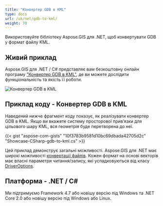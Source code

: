 ```yaml
---
title: "Конвертер GDB в KML"
type: docs
url: /uk/net/gdb-to-kml/
weight: 70
---
```


Використовуйте бібліотеку Aspose.GIS для .NET, щоб конвертувати GDB у формат файлу KML.

## **Живий приклад**

Aspose.GIS для .NET / C# представляє вам безкоштовну онлайн програму ["Конвертер GDB в KML"](https://products.aspose.app/gis/conversion/gdb-to-kml), де ви можете дослідити функціональність та якість її роботи.

![Конвертер GDB в KML](conversion.png)

## **Приклад коду - Конвертер GDB в KML**

Наведений нижче фрагмент коду показує, як реалізувати конвертер GDB в KML. Якщо ви вкажете систему просторової прив’язки для цільового шару KML, вся геометрія буде перетворена до неї. 

{{< gist "aspose-com-gists" "10f3783b9581d10bc69dbada42705d2c" "Showcase-CSharp-gdb-to-kml.cs" >}}

Цей приклад демонструє загальні можливості. Aspose.GIS для .NET має широкі можливості [конвертації файлів](https://docs.aspose.com/gis/net/vector-layers/). Кожен формат на основі векторів має власні параметри читання/запису, які успадковуються від класу [DriverOptions](https://reference.aspose.com/gis/net/aspose.gis/driveroptions).

## **Платформа - .NET / C#**

Ми підтримуємо Framework 4.7 або новішу версію під Windows та .NET Core 2.0 або новішу версію під Windows або Linux.
